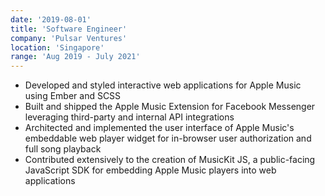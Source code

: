 ```yaml
---
date: '2019-08-01'
title: 'Software Engineer'
company: 'Pulsar Ventures'
location: 'Singapore'
range: 'Aug 2019 - July 2021'
---
```


- Developed and styled interactive web applications for Apple Music using Ember and SCSS
- Built and shipped the Apple Music Extension for Facebook Messenger leveraging third-party and internal API integrations
- Architected and implemented the user interface of Apple Music's embeddable web player widget for in-browser user authorization and full song playback
- Contributed extensively to the creation of MusicKit JS, a public-facing JavaScript SDK for embedding Apple Music players into web applications
